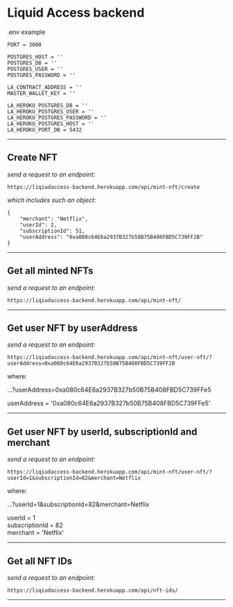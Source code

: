 # Liquid Access backend

.env example

```
PORT = 3000

POSTGRES_HOST = ''
POSTGRES_DB = ''
POSTGRES_USER = ''
POSTGRES_PASSWORD = ''

LA_CONTRACT_ADDRESS = ''
MASTER_WALLET_KEY = ''

LA_HEROKU_POSTGRES_DB = ''
LA_HEROKU_POSTGRES_USER = ''
LA_HEROKU_POSTGRES_PASSWORD = ''
LA_HEROKU_POSTGRES_HOST = ''
LA_HEROKU_PORT_DB = 5432
```

---

## Create NFT

_send a request to an endpoint:_

```
https://liqiudaccess-backend.herokuapp.com/api/mint-nft/create
```

_which includes such an object:_

```
{
    "merchant": "Netflix",
    "userId": 2,
    "subscriptionId": 51,
    "userAddress": "0xa080c64E6a2937B327b50B75B408FBD5C739FF2B"
}
```

---

## Get all minted NFTs

_send a request to an endpoint:_

```
https://liqiudaccess-backend.herokuapp.com/api/mint-nft/
```

---

## Get user NFT by userAddress

_send a request to an endpoint:_

```
https://liqiudaccess-backend.herokuapp.com/api/mint-nft/user-nft/?userAddress=0xa080c64E6a2937B327b50B75B408FBD5C739FF2B
```

where:

...?userAddress=0xa080c64E6a2937B327b50B75B408FBD5C739FFe5

userAddress = '0xa080c64E6a2937B327b50B75B408FBD5C739FFe5'

---

## Get user NFT by userId, subscriptionId and merchant

_send a request to an endpoint:_

```
https://liqiudaccess-backend.herokuapp.com/api/mint-nft/user-nft/?userId=1&subscriptionId=82&merchant=Netflix
```

where:

...?userId=1&subscriptionId=82&merchant=Netflix

userId = 1\
subscriptionId = 82\
merchant = 'Netflix'

---

## Get all NFT IDs

_send a request to an endpoint:_

```
https://liqiudaccess-backend.herokuapp.com/api/nft-ids/
```

---
